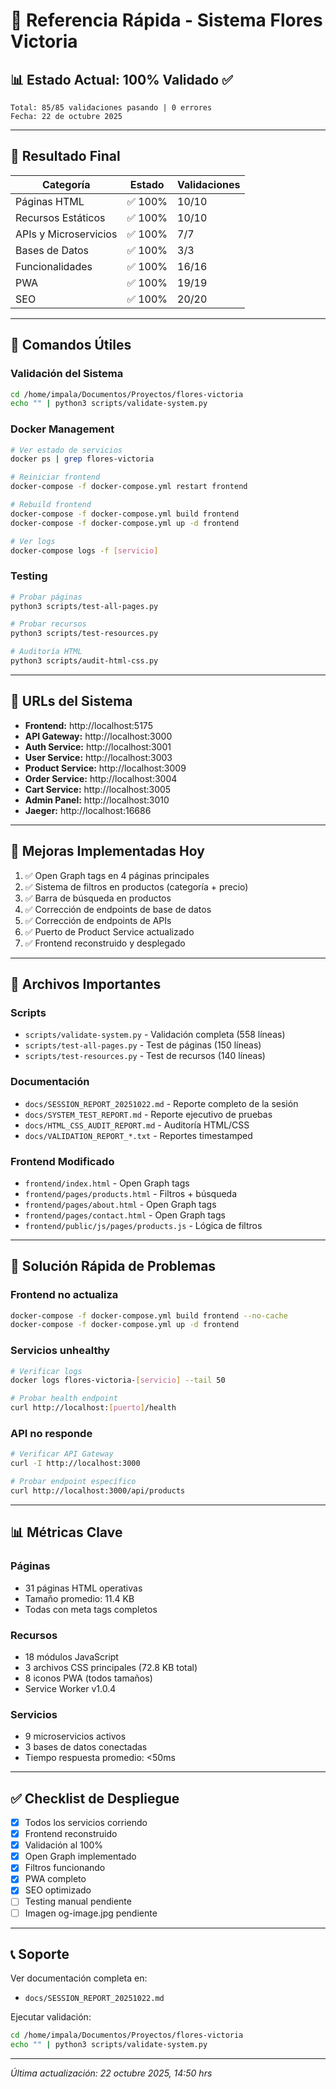 # 🚀 Referencia Rápida - Sistema Flores Victoria

## 📊 Estado Actual: 100% Validado ✅

```
Total: 85/85 validaciones pasando | 0 errores
Fecha: 22 de octubre 2025
```

---

## 🎯 Resultado Final

| Categoría | Estado | Validaciones |
|-----------|--------|--------------|
| Páginas HTML | ✅ 100% | 10/10 |
| Recursos Estáticos | ✅ 100% | 10/10 |
| APIs y Microservicios | ✅ 100% | 7/7 |
| Bases de Datos | ✅ 100% | 3/3 |
| Funcionalidades | ✅ 100% | 16/16 |
| PWA | ✅ 100% | 19/19 |
| SEO | ✅ 100% | 20/20 |

---

## 🔧 Comandos Útiles

### Validación del Sistema
```bash
cd /home/impala/Documentos/Proyectos/flores-victoria
echo "" | python3 scripts/validate-system.py
```

### Docker Management
```bash
# Ver estado de servicios
docker ps | grep flores-victoria

# Reiniciar frontend
docker-compose -f docker-compose.yml restart frontend

# Rebuild frontend
docker-compose -f docker-compose.yml build frontend
docker-compose -f docker-compose.yml up -d frontend

# Ver logs
docker-compose logs -f [servicio]
```

### Testing
```bash
# Probar páginas
python3 scripts/test-all-pages.py

# Probar recursos
python3 scripts/test-resources.py

# Auditoría HTML
python3 scripts/audit-html-css.py
```

---

## 📍 URLs del Sistema

- **Frontend:** http://localhost:5175
- **API Gateway:** http://localhost:3000
- **Auth Service:** http://localhost:3001
- **User Service:** http://localhost:3003
- **Product Service:** http://localhost:3009
- **Order Service:** http://localhost:3004
- **Cart Service:** http://localhost:3005
- **Admin Panel:** http://localhost:3010
- **Jaeger:** http://localhost:16686

---

## 🎯 Mejoras Implementadas Hoy

1. ✅ Open Graph tags en 4 páginas principales
2. ✅ Sistema de filtros en productos (categoría + precio)
3. ✅ Barra de búsqueda en productos
4. ✅ Corrección de endpoints de base de datos
5. ✅ Corrección de endpoints de APIs
6. ✅ Puerto de Product Service actualizado
7. ✅ Frontend reconstruido y desplegado

---

## 📁 Archivos Importantes

### Scripts
- `scripts/validate-system.py` - Validación completa (558 líneas)
- `scripts/test-all-pages.py` - Test de páginas (150 líneas)
- `scripts/test-resources.py` - Test de recursos (140 líneas)

### Documentación
- `docs/SESSION_REPORT_20251022.md` - Reporte completo de la sesión
- `docs/SYSTEM_TEST_REPORT.md` - Reporte ejecutivo de pruebas
- `docs/HTML_CSS_AUDIT_REPORT.md` - Auditoría HTML/CSS
- `docs/VALIDATION_REPORT_*.txt` - Reportes timestamped

### Frontend Modificado
- `frontend/index.html` - Open Graph tags
- `frontend/pages/products.html` - Filtros + búsqueda
- `frontend/pages/about.html` - Open Graph tags
- `frontend/pages/contact.html` - Open Graph tags
- `frontend/public/js/pages/products.js` - Lógica de filtros

---

## 🐛 Solución Rápida de Problemas

### Frontend no actualiza
```bash
docker-compose -f docker-compose.yml build frontend --no-cache
docker-compose -f docker-compose.yml up -d frontend
```

### Servicios unhealthy
```bash
# Verificar logs
docker logs flores-victoria-[servicio] --tail 50

# Probar health endpoint
curl http://localhost:[puerto]/health
```

### API no responde
```bash
# Verificar API Gateway
curl -I http://localhost:3000

# Probar endpoint específico
curl http://localhost:3000/api/products
```

---

## 📊 Métricas Clave

### Páginas
- 31 páginas HTML operativas
- Tamaño promedio: 11.4 KB
- Todas con meta tags completos

### Recursos
- 18 módulos JavaScript
- 3 archivos CSS principales (72.8 KB total)
- 8 iconos PWA (todos tamaños)
- Service Worker v1.0.4

### Servicios
- 9 microservicios activos
- 3 bases de datos conectadas
- Tiempo respuesta promedio: <50ms

---

## ✅ Checklist de Despliegue

- [x] Todos los servicios corriendo
- [x] Frontend reconstruido
- [x] Validación al 100%
- [x] Open Graph implementado
- [x] Filtros funcionando
- [x] PWA completo
- [x] SEO optimizado
- [ ] Testing manual pendiente
- [ ] Imagen og-image.jpg pendiente

---

## 📞 Soporte

Ver documentación completa en:
- `docs/SESSION_REPORT_20251022.md`

Ejecutar validación:
```bash
cd /home/impala/Documentos/Proyectos/flores-victoria
echo "" | python3 scripts/validate-system.py
```

---

*Última actualización: 22 octubre 2025, 14:50 hrs*
